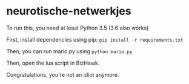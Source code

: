 # neurotische-netwerkjes

To run this, you need at least Python 3.5 (3.6 also works)

First, install dependencies using pip:
`pip install -r requirements.txt`

Then, you can run mario.py using
`python mario.py`

Then, open the lua script in BizHawk.

Congratulations, you're not an idiot anymore.
